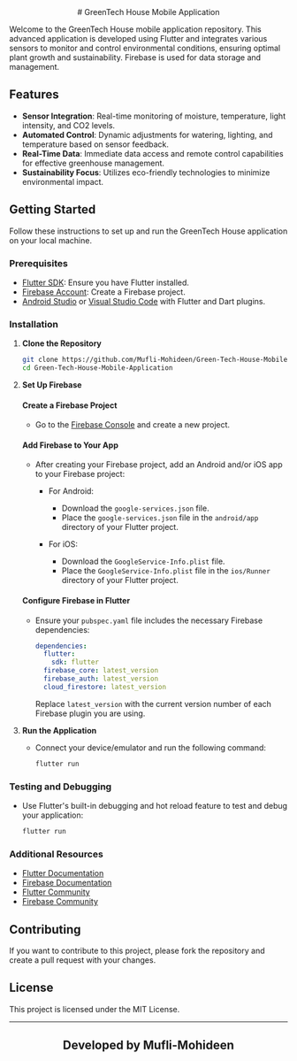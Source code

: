 <div align = "center">
# GreenTech House Mobile Application
</div>

Welcome to the GreenTech House mobile application repository. This advanced application is developed using Flutter and integrates various sensors to monitor and control environmental conditions, ensuring optimal plant growth and sustainability. Firebase is used for data storage and management.

## Features

- **Sensor Integration**: Real-time monitoring of moisture, temperature, light intensity, and CO2 levels.
- **Automated Control**: Dynamic adjustments for watering, lighting, and temperature based on sensor feedback.
- **Real-Time Data**: Immediate data access and remote control capabilities for effective greenhouse management.
- **Sustainability Focus**: Utilizes eco-friendly technologies to minimize environmental impact.

## Getting Started

Follow these instructions to set up and run the GreenTech House application on your local machine.

### Prerequisites

- [Flutter SDK](https://flutter.dev/docs/get-started/install): Ensure you have Flutter installed.
- [Firebase Account](https://firebase.google.com/): Create a Firebase project.
- [Android Studio](https://developer.android.com/studio) or [Visual Studio Code](https://code.visualstudio.com/) with Flutter and Dart plugins.

### Installation

1. **Clone the Repository**
   ```sh
   git clone https://github.com/Mufli-Mohideen/Green-Tech-House-Mobile-Application.git
   cd Green-Tech-House-Mobile-Application

2. **Set Up Firebase**

   #### Create a Firebase Project

   - Go to the [Firebase Console](https://console.firebase.google.com/) and create a new project.
   
   #### Add Firebase to Your App

   - After creating your Firebase project, add an Android and/or iOS app to your Firebase project:
     - For Android:
       - Download the `google-services.json` file.
       - Place the `google-services.json` file in the `android/app` directory of your Flutter project.
       
     - For iOS:
       - Download the `GoogleService-Info.plist` file.
       - Place the `GoogleService-Info.plist` file in the `ios/Runner` directory of your Flutter project.

   #### Configure Firebase in Flutter

   - Ensure your `pubspec.yaml` file includes the necessary Firebase dependencies:

     ```yaml
     dependencies:
       flutter:
         sdk: flutter
       firebase_core: latest_version
       firebase_auth: latest_version
       cloud_firestore: latest_version
     ```

     Replace `latest_version` with the current version number of each Firebase plugin you are using.

3. **Run the Application**

   - Connect your device/emulator and run the following command:

     ```sh
     flutter run
     ```

### Testing and Debugging

- Use Flutter's built-in debugging and hot reload feature to test and debug your application:

  ```sh
  flutter run

### Additional Resources

- [Flutter Documentation](https://flutter.dev/docs)
- [Firebase Documentation](https://firebase.google.com/docs)
- [Flutter Community](https://flutter.dev/community)
- [Firebase Community](https://firebase.google.com/community)

## Contributing

If you want to contribute to this project, please fork the repository and create a pull request with your changes.

## License

This project is licensed under the MIT License.

---

<div align="center">

## Developed by Mufli-Mohideen

</div>

